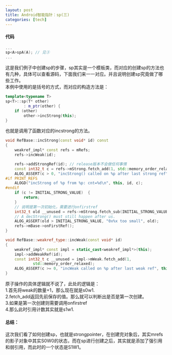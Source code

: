 ```yaml
---
layout: post
title: Android智能指针：sp(三)
categories: [tech]
---
```

#### 代码
```c++
...
sp<A>spA(A); // 见③
...
```
这是我们例子中创建sp的步骤，sp其实是一个模板类，而对应的创建sp的方法也有几种，具体可以查看源码，下面我们来一一对应。并且说明创建sp究竟做了哪些工作。  
本例中使用的是括号的方式，而对应的构造方法是：
```c++
template<typename T>
sp<T>::sp(T* other)
        : m_ptr(other) {
    if (other)
        other->incStrong(this);
}
```
也就是调用了函数对应的incstrong的方法。
```c++
void RefBase::incStrong(const void* id) const
{
    weakref_impl* const refs = mRefs;
    refs->incWeak(id);

    refs->addStrongRef(id); // release版本不会做任何事情
    const int32_t c = refs->mStrong.fetch_add(1, std::memory_order_relaxed);
    ALOG_ASSERT(c > 0, "incStrong() called on %p after last strong ref", refs);
#if PRINT_REFS
    ALOGD("incStrong of %p from %p: cnt=%d\n", this, id, c);
#endif
    if (c != INITIAL_STRONG_VALUE)  {
        return;
    }
    // 说明是第一次初始化，需要进行onfirstref
    int32_t old __unused = refs->mStrong.fetch_sub(INITIAL_STRONG_VALUE, std::memory_order_relaxed);
    // A decStrong() must still happen after us.
    ALOG_ASSERT(old > INITIAL_STRONG_VALUE, "0x%x too small", old);
    refs->mBase->onFirstRef();
}
```
```c++
void RefBase::weakref_type::incWeak(const void* id)
{
    weakref_impl* const impl = static_cast<weakref_impl*>(this);
    impl->addWeakRef(id);
    const int32_t c __unused = impl->mWeak.fetch_add(1,
            std::memory_order_relaxed);
    ALOG_ASSERT(c >= 0, "incWeak called on %p after last weak ref", this);
}
```
原子操作的具体逻辑就不说了，此处的逻辑是：  
1.首先将weak的数量+1，那么现在就是s0w1.  
2.fetch_add返回先前保存的值。那么就可以判断出是否是第一次创建。  
3.如果是第一次创建则需要调用onfirstref  
4.那么此时引用计数其实就是s1w1.
#### 总结：
这次我们看了如何创建sp，也就是strongpointer，在创建完对象后，其实mrefs的影子对象中其实S0W0的状态，而在sp进行创建之后，其实就是添加了强引用和弱引用，而此时的一个状态是S1W1。